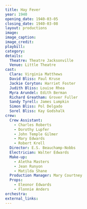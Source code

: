 ```yaml
---
title: Hay Fever
year: 1940
opening_date: 1940-03-05
closing_date: 1940-03-08
layout: productions
image:
image_caption:
image_credit:
playbill: 
category: 
details:
  Theatre: Theatre Jacksonville
  Venue: Little Theatre
cast:
  Clara: Virginia Matthews
  David Bliss: Paul Kruse
  Jackie Coryton: Harriet Foster
  Judith Bliss: Louise Rhea
  Myra Arundel: Edith Berman
  Richard Greatham: Grover Fuller
  Sandy Tyrell: James Lumpkin
  Simon Bliss: Pol Delgado
  Sorel Bliss: Kay Godshalk
crew:
  Crew Assistant:
    - Charles Roberts
    - Dorothy Lupfer
    - John Temple Gilmer
    - Mary Edwards
    - Robert Krell
  Director: E.S. Beauchamp-Nobbs
  Electrician: Walter Edwards
  Make-up:
    - Aletha Masters
    - Jean Runyon
    - Matilda Shane
  Production Manager: Mary Courtney
  Props:
    - Eleonor Edwards
    - Flonnie Anders
orchestra:
external_links:
---
```


